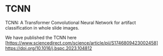 # TCNN
TCNN: A Transformer Convolutional Neural Network for artifact classification in whole slide images.

We have published the TCNN here [https://www.sciencedirect.com/science/article/pii/S1746809423002458]
https://doi.org/10.1016/j.bspc.2023.104812

